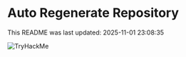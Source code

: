 # Auto Regenerate Repository

This README was last updated: 2025-11-01 23:08:35

 ![TryHackMe](https://tryhackme.com/badge/533634)